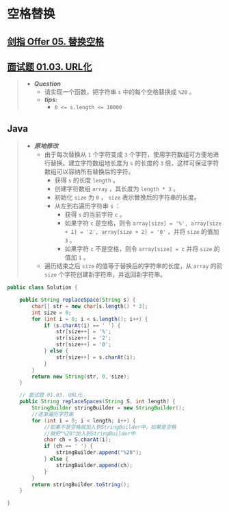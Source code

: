 # 空格替换

## [剑指 Offer 05. 替换空格](https://leetcode.cn/problems/ti-huan-kong-ge-lcof/)

## [面试题 01.03. URL化](https://leetcode.cn/problems/string-to-url-lcci/)

> - ***Question***
>   - 请实现一个函数，把字符串 `s` 中的每个空格替换成 `%20` 。
>   - ***tips:***
>     - `0 <= s.length <= 10000`

## Java

> - ***原地修改***
>   - 由于每次替换从 `1` 个字符变成 `3` 个字符，使用字符数组可方便地进行替换。建立字符数组地长度为 `s` 的长度的 `3` 倍，这样可保证字符数组可以容纳所有替换后的字符。
>     - 获得 `s` 的长度 `length` 。
>     - 创建字符数组 `array` ，其长度为 `length * 3` 。
>     - 初始化 `size` 为 `0` ， `size` 表示替换后的字符串的长度。
>     - 从左到右遍历字符串 `s` ：
>       - 获得 `s` 的当前字符 `c` 。
>       - 如果字符 `c` 是空格，则令 `array[size] = '%', array[size + 1] = '2', array[size + 2] = '0'` ，并将 `size` 的值加 `3` 。
>       - 如果字符 `c` 不是空格，则令 `array[size] = c` 并将 `size` 的值加 `1` 。
>   - 遍历结束之后 `size` 的值等于替换后的字符串的长度，从 `array` 的前 `size` 个字符创建新字符串，并返回新字符串。

```java
public class Solution {

    public String replaceSpace(String s) {
        char[] str = new char[s.length() * 3];
        int size = 0;
        for (int i = 0; i < s.length(); i++) {
            if (s.charAt(i) == ' ') {
                str[size++] = '%';
                str[size++] = '2';
                str[size++] = '0';
            } else {
                str[size++] = s.charAt(i);
            }
        }
        return new String(str, 0, size);
    }

    // 面试题 01.03. URL化
    public String replaceSpaces(String S, int length) {
        StringBuilder stringBuilder = new StringBuilder();
        //逐渐遍历字符串
        for (int i = 0; i < length; i++) {
            //如果不是空格就加入到StringBuilder中，如果是空格
            //就把"%20"加入到StringBuilder中
            char ch = S.charAt(i);
            if (ch == ' ') {
                stringBuilder.append("%20");
            } else {
                stringBuilder.append(ch);
            }
        }
        return stringBuilder.toString();
    }

}
```
